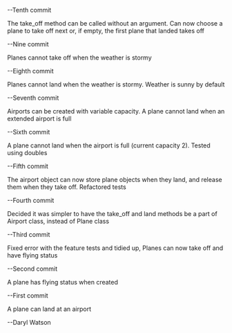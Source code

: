 --Tenth commit

The take_off method can be called without an argument. Can now choose a plane to take off next or, if empty, the first plane that landed takes off

--Nine commit

Planes cannot take off when the weather is stormy

--Eighth commit

Planes cannot land when the weather is stormy. Weather is sunny by default

--Seventh commit

Airports can be created with variable capacity. A plane cannot land when an extended airport is full

--Sixth commit

A plane cannot land when the airport is full (current capacity 2). Tested using doubles

--Fifth commit

  The airport object can now store plane objects when they land, and release them when they take off. Refactored tests

--Fourth commit

  Decided it was simpler to have the take_off and land methods be a part of Airport class, instead of Plane class

--Third commit

  Fixed error with the feature tests and tidied up, Planes can now take off and have flying status

--Second commit

  A plane has flying status when created

--First commit

  A plane can land at an airport

--Daryl Watson